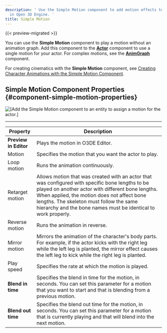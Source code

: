 ```yaml
---
description: ' Use the Simple Motion component to add motion effects to your actor
  in Open 3D Engine. '
title: Simple Motion
---
```


{{< preview-migrated >}}

You can use the **Simple Motion** component to play a motion without an animation graph\. Add this component to the **[Actor](/docs/user-guide/components/reference/animation/actor/)** component to use a single motion for your actor\. For complex motions, see the **[AnimGraph](/docs/user-guide/components/reference/animation/animgraph/)** component\.

For creating cinematics with the **Simple Motion** component, see [Creating Character Animations with the Simple Motion Component](/docs/user-guide/visualization/cinematics/create-cinematics-with-simple-motion-animations-in-track-view-editor/)\.

## Simple Motion Component Properties {#component-simple-motion-properties}

![\[Add the Simple Motion component to an entity to assign a motion for the actor.\]](/images/user-guide/component/component-simple-motion-properties.png)


****

| Property | Description |
| --- | --- |
|  **Preview in Editor**  | Plays the motion in O3DE Editor\.  |
| Motion |  Specifies the motion that you want the actor to play\.  |
| Loop motion |  Runs the animation continuously\.  |
| Retarget motion |  Allows motion that was created with an actor that was configured with specific bone lengths to be played on another actor with different bone lengths\. When applied, the motion does not affect bone lengths\. The skeleton must follow the same hierarchy and the bone names must be identical to work properly\.   |
| Reverse motion |  Runs the animation in reverse\.   |
| Mirror motion |  Mirrors the animation of the character's body parts\. For example, if the actor kicks with the right leg while the left leg is planted, the mirror effect causes the left leg to kick while the right leg is planted\.  |
| Play speed |  Specifies the rate at which the motion is played\.  |
|  **Blend in time**  | Specifies the blend in time for the motion, in seconds\. You can set this parameter for a motion that you want to start and that is blending from a previous motion\. |
|  **Blend out time**  | Specifies the blend out time for the motion, in seconds\. You can set this parameter for a motion that is currently playing and that will blend into the next motion\.  |
